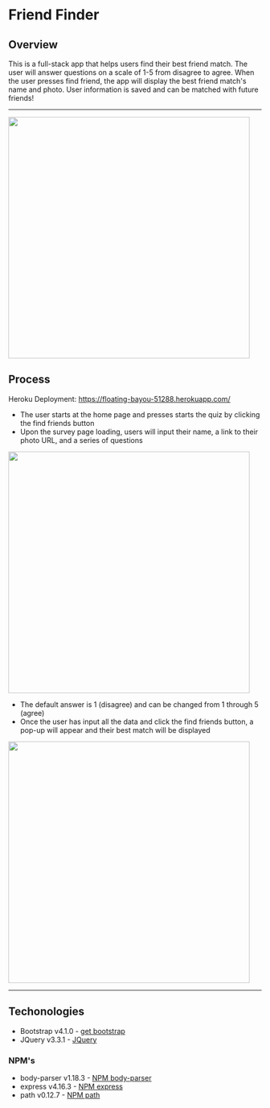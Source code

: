 # Friend Finder

## Overview

This is a full-stack app that helps users find their best friend match. The user will answer questions on a scale of 1-5 from disagree to agree. When the user presses find friend, the app will display the best friend match's name and photo. User information is saved and can be matched with future friends!
* * *
<img src="https://cdn.discordapp.com/attachments/446103300069392385/453458099714523136/home.png" width="480px">

## Process

Heroku Deployment: https://floating-bayou-51288.herokuapp.com/

- The user starts at the home page and presses starts the quiz by clicking the find friends button
- Upon the survey page loading, users will input their name, a link to their photo URL, and a series of questions

<img src="https://cdn.discordapp.com/attachments/446103300069392385/453458103380344843/survey.png" width="480px">

- The default answer is 1 (disagree) and can be changed from 1 through 5 (agree)
- Once the user has input all the data and click the find friends button, a pop-up will appear and their best match will be displayed

<img src="https://cdn.discordapp.com/attachments/446103300069392385/453458113098547200/results.png" width="480px">

* * *

## Techonologies

- Bootstrap v4.1.0 - [get bootstrap](https://getbootstrap.com/)
- JQuery v3.3.1 - [JQuery](http://jquery.com/)

### NPM's

- body-parser v1.18.3 - [NPM body-parser](https://www.npmjs.com/package/body-parser)
- express v4.16.3 - [NPM express](https://www.npmjs.com/package/express)
- path v0.12.7 - [NPM path](https://www.npmjs.com/package/express)
